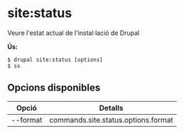 # site:status
Veure l'estat actual de l'instal·lació de Drupal

**Ús:**
```
$ drupal site:status [options]
$ ss  
```

## Opcions disponibles
Opció | Detalls
-------|-------------
--format | commands.site.status.options.format
